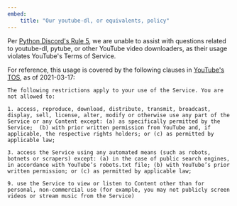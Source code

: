 ```yaml
---
embed:
    title: "Our youtube-dl, or equivalents, policy"
---
```

Per [Python Discord's Rule 5](https://pythondiscord.com/pages/rules), we are unable to assist with questions related to youtube-dl, pytube, or other YouTube video downloaders, as their usage violates YouTube's Terms of Service.

For reference, this usage is covered by the following clauses in [YouTube's TOS](https://www.youtube.com/static?gl=GB&template=terms), as of 2021-03-17:
```
The following restrictions apply to your use of the Service. You are not allowed to:

1. access, reproduce, download, distribute, transmit, broadcast, display, sell, license, alter, modify or otherwise use any part of the Service or any Content except: (a) as specifically permitted by the Service;  (b) with prior written permission from YouTube and, if applicable, the respective rights holders; or (c) as permitted by applicable law;

3. access the Service using any automated means (such as robots, botnets or scrapers) except: (a) in the case of public search engines, in accordance with YouTube’s robots.txt file; (b) with YouTube’s prior written permission; or (c) as permitted by applicable law;

9. use the Service to view or listen to Content other than for personal, non-commercial use (for example, you may not publicly screen videos or stream music from the Service)
```
